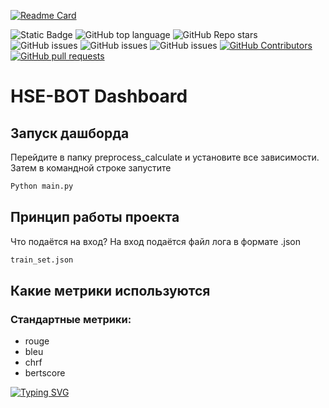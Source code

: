 [![Readme Card](https://github-readme-stats.vercel.app/api/pin/?username=tailname&repo=hackathon_hse25&theme=ambient_gradient)](https://github.com/tailname/hackathon_hse25)

![Static Badge](https://img.shields.io/badge/tailname-hackathon_hse25-hackathon_hse25?color=purple)
![GitHub top language](https://img.shields.io/github/languages/top/tailname/hackathon_hse25?color=purple)
![GitHub Repo stars](https://img.shields.io/github/stars/tailname/hackathon_hse25)
![GitHub issues](https://img.shields.io/github/issues/tailname/hackathon_hse25?color=purple)
![GitHub issues](https://img.shields.io/badge/logo-python-purple?logo=python&logoColor=#a834eb)
![GitHub issues](https://img.shields.io/badge/Jupyter%20Notebook-F37626?style=flat-square&logo=jupyter&logoColor=white)
<a href="https://github.com/tailname/hackathon_hse25/graphs/contributors">
      <img alt="GitHub Contributors" src="https://img.shields.io/github/contributors/tailname/hackathon_hse25?color=purple" />
</a>
<a href="https://github.com/tailname/hackathon_hse25/pulls">
      <img alt="GitHub pull requests" src="https://img.shields.io/github/issues-pr/tailname/hackathon_hse25?color=purple" />
</a>

# HSE-BOT Dashboard

## Запуск дашборда
Перейдите в папку preprocess_calculate и установите все зависимости. Затем в командной строке запустите
```bash
Python main.py
```

## Принцип работы проекта
Что подаётся на вход?
На вход подаётся файл лога в формате .json
```bash
train_set.json
```
## Какие метрики используются
### Стандартные метрики:
- rouge
- bleu
- chrf
- bertscore


[![Typing SVG](https://readme-typing-svg.herokuapp.com?font=Fira+Code&duration=2000&pause=200&color=B333F7&multiline=true&width=435&height=500&lines=TEAM+MEMBERS%3A;%D0%9E%D1%80%D0%B5%D1%88%D0%BA%D0%B8%D0%BD+%D0%9C%D0%B0%D0%BA%D1%81%D0%B8%D0%BC;%D0%AF%D0%BD%D0%BE%D0%B2%D1%81%D0%BA%D0%B8%D0%B9+%D0%94%D0%BC%D0%B8%D1%82%D1%80%D0%B8%D0%B9;%D0%9F%D0%B0%D0%B2%D0%BB%D0%BE%D0%B2+%D0%9C%D0%B0%D1%82%D0%B2%D0%B5%D0%B9)](https://git.io/typing-svg)
